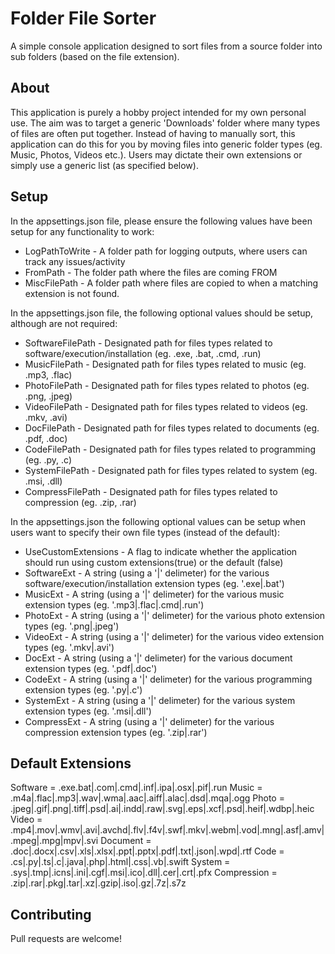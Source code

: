 # Folder File Sorter
A simple console application designed to sort files from a source folder into sub folders (based on the file extension).

## About
This application is purely a hobby project intended for my own personal use. The aim was to target a generic 'Downloads' folder where many types of files are often put together. Instead of having to manually sort, this application can do this for you by moving files into generic folder types (eg. Music, Photos, Videos etc.). Users may dictate their own extensions or simply use a generic list (as specified below). 

## Setup
In the appsettings.json file, please ensure the following values have been setup for any functionality to work:
- LogPathToWrite - A folder path for logging outputs, where users can track any issues/activity
- FromPath - The folder path where the files are coming FROM
- MiscFilePath - A folder path where files are copied to when a matching extension is not found.

In the appsettings.json file, the following optional values should be setup, although are not required:
- SoftwareFilePath - Designated path for files types related to software/execution/installation (eg. .exe, .bat, .cmd, .run)
- MusicFilePath - Designated path for files types related to music (eg. .mp3, .flac)
- PhotoFilePath - Designated path for files types related to photos (eg. .png, .jpeg)
- VideoFilePath - Designated path for files types related to videos (eg. .mkv, .avi)
- DocFilePath - Designated path for files types related to documents (eg. .pdf, .doc)
- CodeFilePath - Designated path for files types related to programming (eg. .py, .c)
- SystemFilePath - Designated path for files types related to system (eg. .msi, .dll)
- CompressFilePath - Designated path for files types related to compression (eg. .zip, .rar)

In the appsettings.json the following optional values can be setup when users want to specify their own file types (instead of the default):
- UseCustomExtensions - A flag to indicate whether the application should run using custom extensions(true) or the default (false)
- SoftwareExt - A string (using a '|' delimeter) for the various software/execution/installation extension types (eg. '.exe|.bat')
- MusicExt - A string (using a '|' delimeter) for the various music extension types (eg. '.mp3|.flac|.cmd|.run')
- PhotoExt - A string (using a '|' delimeter) for the various photo extension types (eg. '.png|.jpeg')
- VideoExt - A string (using a '|' delimeter) for the various video extension types (eg. '.mkv|.avi')
- DocExt - A string (using a '|' delimeter) for the various document extension types (eg. '.pdf|.doc')
- CodeExt - A string (using a '|' delimeter) for the various programming extension types (eg. '.py|.c')
- SystemExt - A string (using a '|' delimeter) for the various system extension types (eg. '.msi|.dll')
- CompressExt - A string (using a '|' delimeter) for the various compression extension types (eg. '.zip|.rar')

## Default Extensions
Software = .exe.bat|.com|.cmd|.inf|.ipa|.osx|.pif|.run
Music = .m4a|.flac|.mp3|.wav|.wma|.aac|.aiff|.alac|.dsd|.mqa|.ogg
Photo = .jpeg|.gif|.png|.tiff|.psd|.ai|.indd|.raw|.svg|.eps|.xcf|.psd|.heif|.wdbp|.heic
Video = .mp4|.mov|.wmv|.avi|.avchd|.flv|.f4v|.swf|.mkv|.webm|.vod|.mng|.asf|.amv|.mpeg|.mpg|mpv|.svi
Document = .doc|.docx|.csv|.xls|.xlsx|.ppt|.pptx|.pdf|.txt|.json|.wpd|.rtf
Code = .cs|.py|.ts|.c|.java|.php|.html|.css|.vb|.swift
System = .sys|.tmp|.icns|.ini|.cgf|.msi|.ico|.dll|.cer|.crt|.pfx
Compression = .zip|.rar|.pkg|.tar|.xz|.gzip|.iso|.gz|.7z|.s7z

## Contributing
Pull requests are welcome!
